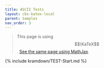 ```yaml
---
title: ASCII Tests
layout: cbs-katex-local
parent: Samples
nav_order: 3
---
```


> This page is using $$\KaTeX$$. [See the same page using MathJax](../mathjax3/TEST-Start).

{% include kramdown/TEST-Start.md %}
